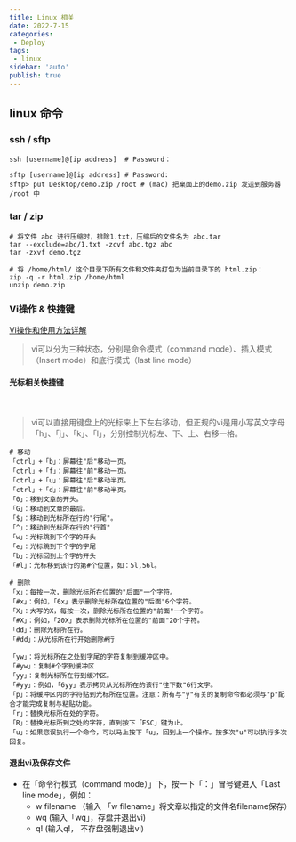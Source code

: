 ```yaml
---
title: Linux 相关
date: 2022-7-15
categories:
 - Deploy
tags:
 - linux
sidebar: 'auto'
publish: true
--- 
```


## linux 命令

### ssh / sftp

```shell
ssh [username]@[ip address]  # Password：

sftp [username]@[ip address] # Password:
sftp> put Desktop/demo.zip /root # (mac) 把桌面上的demo.zip 发送到服务器 /root 中
```

### tar / zip 

```shell
# 将文件 abc 进行压缩时，排除1.txt，压缩后的文件名为 abc.tar
tar --exclude=abc/1.txt -zcvf abc.tgz abc
tar -zxvf demo.tgz

# 将 /home/html/ 这个目录下所有文件和文件夹打包为当前目录下的 html.zip：
zip -q -r html.zip /home/html
unzip demo.zip
```

### Vi操作 & 快捷键

[Vi操作和使用方法详解](https://blog.csdn.net/xie_xiansheng/article/details/78413306)

> vi可以分为三种状态，分别是命令模式（command mode）、插入模式（Insert mode）和底行模式（last line mode）

#### 光标相关快捷键
　　
> vi可以直接用键盘上的光标来上下左右移动，但正规的vi是用小写英文字母「h」、「j」、「k」、「l」，分别控制光标左、下、上、右移一格。

``` shell　　
# 移动
「ctrl」+「b」：屏幕往"后"移动一页。
「ctrl」+「f」：屏幕往"前"移动一页。
「ctrl」+「u」：屏幕往"后"移动半页。
「ctrl」+「d」：屏幕往"前"移动半页。
「0」：移到文章的开头。
「G」：移动到文章的最后。
「$」：移动到光标所在行的"行尾"。
「^」：移动到光标所在行的"行首"
「w」：光标跳到下个字的开头
「e」：光标跳到下个字的字尾
「b」：光标回到上个字的开头
「#l」：光标移到该行的第#个位置，如：5l,56l。
```

``` shell
# 删除
「x」：每按一次，删除光标所在位置的"后面"一个字符。
「#x」：例如，「6x」表示删除光标所在位置的"后面"6个字符。
「X」：大写的X，每按一次，删除光标所在位置的"前面"一个字符。
「#X」：例如，「20X」表示删除光标所在位置的"前面"20个字符。
「dd」：删除光标所在行。
「#dd」：从光标所在行开始删除#行
```
``` shell
「yw」：将光标所在之处到字尾的字符复制到缓冲区中。
「#yw」：复制#个字到缓冲区
「yy」：复制光标所在行到缓冲区。
「#yy」：例如，「6yy」表示拷贝从光标所在的该行"往下数"6行文字。
「p」：将缓冲区内的字符贴到光标所在位置。注意：所有与"y"有关的复制命令都必须与"p"配合才能完成复制与粘贴功能。
「r」：替换光标所在处的字符。
「R」：替换光标所到之处的字符，直到按下「ESC」键为止。
「u」：如果您误执行一个命令，可以马上按下「u」，回到上一个操作。按多次"u"可以执行多次回复。
```
 
#### 退出vi及保存文件
- 在「命令行模式（command mode）」下，按一下「：」冒号键进入「Last line mode」，例如：
    - w filename （输入 「w filename」将文章以指定的文件名filename保存）
    - wq (输入「wq」，存盘并退出vi)
    - q! (输入q!， 不存盘强制退出vi)